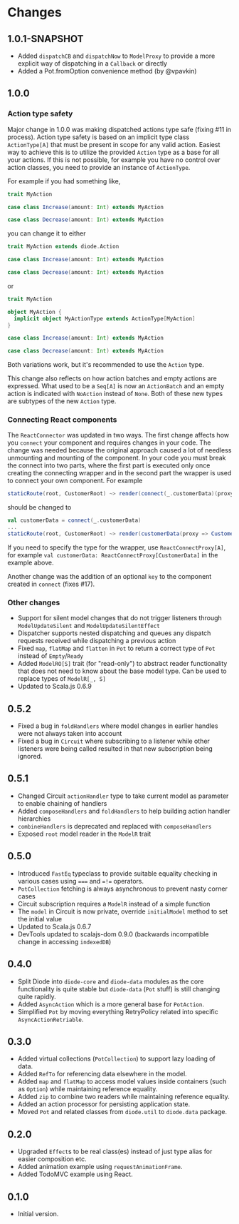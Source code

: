 # Changes

## 1.0.1-SNAPSHOT

- Added `dispatchCB` and `dispatchNow` to `ModelProxy` to provide a more explicit way of dispatching in a `Callback` or directly
- Added a Pot.fromOption convenience method (by @vpavkin)

## 1.0.0

### Action type safety

Major change in 1.0.0 was making dispatched actions type safe (fixing #11 in process). Action type safety is based on an implicit type class
`ActionType[A]` that must be present in scope for any valid action. Easiest way to achieve this is to utilize the provided `Action` type as a
base for all your actions. If this is not possible, for example you have no control over action classes, you need to provide an instance of
`ActionType`.

For example if you had something like,

```scala
trait MyAction

case class Increase(amount: Int) extends MyAction

case class Decrease(amount: Int) extends MyAction
```

you can change it to either

```scala
trait MyAction extends diode.Action

case class Increase(amount: Int) extends MyAction

case class Decrease(amount: Int) extends MyAction
```

or

```scala
trait MyAction

object MyAction {
  implicit object MyActionType extends ActionType[MyAction]
}

case class Increase(amount: Int) extends MyAction

case class Decrease(amount: Int) extends MyAction
```

Both variations work, but it's recommended to use the `Action` type.

This change also reflects on how action batches and empty actions are expressed. What used to be a `Seq[A]` is now an `ActionBatch` and an
empty action is indicated with `NoAction` instead of `None`. Both of these new types are subtypes of the new `Action` type.

### Connecting React components

The `ReactConnector` was updated in two ways. The first change affects how you `connect` your component and requires changes in your code. The
change was needed because the original approach caused a lot of needless unmounting and mounting of the component. In your code you must break
the connect into two parts, where the first part is executed only once creating the connecting wrapper and in the second part the wrapper is used
to connect your own component. For example

```scala
staticRoute(root, CustomerRoot) ~> render(connect(_.customerData)(proxy => Customers(proxy)))
```

should be changed to

```scala
val customerData = connect(_.customerData)
...
staticRoute(root, CustomerRoot) ~> render(customerData(proxy => Customers(proxy)))
```

If you need to specify the type for the wrapper, use `ReactConnectProxy[A]`, for example `val customerData: ReactConnectProxy[CustomerData]` in the
example above.

Another change was the addition of an optional `key` to the component created in `connect` (fixes #17).

### Other changes

- Support for silent model changes that do not trigger listeners through `ModelUpdateSilent` and `ModelUpdateSilentEffect`
- Dispatcher supports nested dispatching and queues any dispatch requests received while dispatching a previous action
- Fixed `map`, `flatMap` and `flatten` in `Pot` to return a correct type of `Pot` instead of `Empty`/`Ready`
- Added `ModelRO[S]` trait (for "read-only") to abstract reader functionality that does not need to know about the
  base model type. Can be used to replace types of `ModelR[_, S]`
- Updated to Scala.js 0.6.9

## 0.5.2
- Fixed a bug in `foldHandlers` where model changes in earlier handles were not always taken into account
- Fixed a bug in `Circuit` where subscribing to a listener while other listeners were being called resulted in that new
  subscription being ignored.

## 0.5.1
- Changed Circuit `actionHandler` type to take current model as parameter to enable chaining of handlers
- Added `composeHandlers` and `foldHandlers` to help building action handler hierarchies
- `combineHandlers` is deprecated and replaced with `composeHandlers`
- Exposed `root` model reader in the `ModelR` trait

## 0.5.0
- Introduced `FastEq` typeclass to provide suitable equality checking in various cases using `===` and `=!=` operators.
- `PotCollection` fetching is always asynchronous to prevent nasty corner cases
- Circuit subscription requires a `ModelR` instead of a simple function
- The `model` in Circuit is now private, override `initialModel` method to set the initial value
- Updated to Scala.js 0.6.7
- DevTools updated to scalajs-dom 0.9.0 (backwards incompatible change in accessing `indexedDB`)

## 0.4.0
- Split Diode into `diode-core` and `diode-data` modules as the core functionality is quite stable but `diode-data`
  (`Pot` stuff) is still changing quite rapidly.
- Added `AsyncAction` which is a more general base for `PotAction`.
- Simplified `Pot` by moving everything RetryPolicy related into specific `AsyncActionRetriable`.

## 0.3.0
- Added virtual collections (`PotCollection`) to support lazy loading of data.
- Added `RefTo` for referencing data elsewhere in the model.
- Added `map` and `flatMap` to access model values inside containers (such as `Option`) while maintaining reference
  equality.
- Added `zip` to combine two readers while maintaining reference equality.
- Added an action processor for persisting application state.
- Moved `Pot` and related classes from `diode.util` to `diode.data` package.

## 0.2.0
- Upgraded `Effect`s to be real class(es) instead of just type alias for easier composition etc.
- Added animation example using `requestAnimationFrame`.
- Added TodoMVC example using React.

## 0.1.0
- Initial version.

